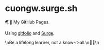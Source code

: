 # cuongw.surge.sh

🌏👻 My GitHub Pages.

Using [gitfolio](https://github.com/imfunniee/gitfolio) and [Surge](https://surge.sh/).

<!-- INSPIRATIONAL_QUOTE_START -->\nBe a lifelong learner, not a know-it-all.\n🧑‍💻\n<!-- INSPIRATIONAL_QUOTE_END -->
